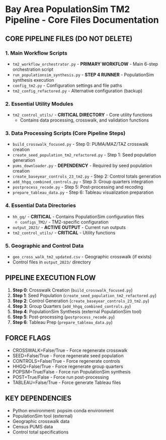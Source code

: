# Bay Area PopulationSim TM2 Pipeline - Core Files Documentation

## CORE PIPELINE FILES (DO NOT DELETE)

### 1. Main Workflow Scripts
- `tm2_workflow_orchestrator.py` - **PRIMARY WORKFLOW** - Main 6-step orchestration script
- `run_populationsim_synthesis.py` - **STEP 4 RUNNER** - PopulationSim synthesis execution
- `config_tm2.py` - Configuration settings and file paths
- `tm2_config_refactored.py` - Alternative configuration (backup)

### 2. Essential Utility Modules
- `tm2_control_utils/` - **CRITICAL DIRECTORY** - Core utility functions
  - Contains data processing, crosswalk, and validation functions

### 3. Data Processing Scripts (Core Pipeline Steps)
- `build_crosswalk_focused.py` - Step 0: PUMA/MAZ/TAZ crosswalk creation
- `create_seed_population_tm2_refactored.py` - Step 1: Seed population generation  
- `pums_downloader.py` - **DEPENDENCY** - Required by seed population creation
- `create_baseyear_controls_23_tm2.py` - Step 2: Control totals generation
- `add_hhgq_combined_controls.py` - Step 3: Group quarters integration
- `postprocess_recode.py` - Step 5: Post-processing and recoding
- `prepare_tableau_data.py` - Step 6: Tableau visualization preparation

### 4. Essential Data Directories
- `hh_gq/` - **CRITICAL** - Contains PopulationSim configuration files
  - `configs_TM2/` - TM2-specific configuration
- `output_2023/` - **ACTIVE OUTPUT** - Current run outputs
- `tm2_control_utils/` - **CRITICAL** - Utility functions

### 5. Geographic and Control Data
- `geo_cross_walk_tm2_updated.csv` - Geographic crosswalk (if exists)
- Control files in `output_2023/` directory

## PIPELINE EXECUTION FLOW
1. **Step 0**: Crosswalk Creation (`build_crosswalk_focused.py`)
2. **Step 1**: Seed Population (`create_seed_population_tm2_refactored.py`) 
3. **Step 2**: Control Generation (`create_baseyear_controls_23_tm2.py`)
4. **Step 3**: Group Quarters (`add_hhgq_combined_controls.py`)
5. **Step 4**: PopulationSim Synthesis (external PopulationSim tool)
6. **Step 5**: Post-processing (`postprocess_recode.py`)
7. **Step 6**: Tableau Prep (`prepare_tableau_data.py`)

## FORCE FLAGS
- CROSSWALK=False/True - Force regenerate crosswalk
- SEED=False/True - Force regenerate seed population  
- CONTROLS=False/True - Force regenerate controls
- HHGQ=False/True - Force regenerate group quarters
- POPSIM=True/False - Force run PopulationSim synthesis
- POST=True/False - Force run post-processing
- TABLEAU=False/True - Force generate Tableau files

## KEY DEPENDENCIES
- Python environment: popsim conda environment
- PopulationSim tool (external)
- Geographic crosswalk data
- Census PUMS data
- Control total specifications
